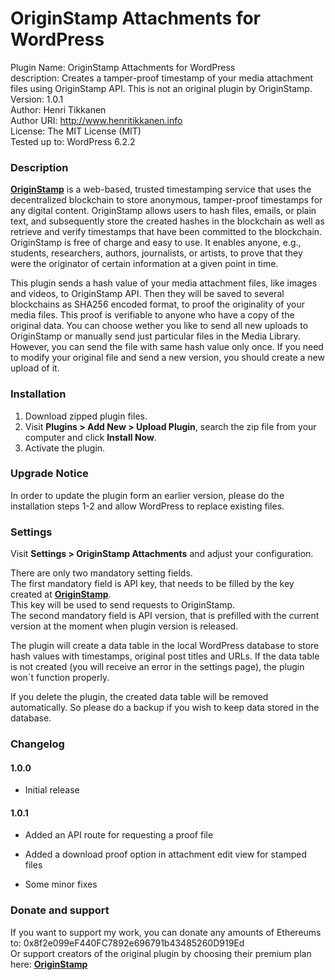 # OriginStamp Attachments for WordPress

Plugin Name: OriginStamp Attachments for WordPress<br>
description: Creates a tamper-proof timestamp of your media attachment files using OriginStamp API. This is not an original plugin by OriginStamp.<br>
Version: 1.0.1<br>
Author: Henri Tikkanen<br>
Author URI: http://www.henritikkanen.info<br>
License: The MIT License (MIT)<br>
Tested up to: WordPress 6.2.2<br>

### Description

**[OriginStamp](https://originstamp.com/)** is a web-based, trusted timestamping service that uses the decentralized blockchain to store anonymous, tamper-proof timestamps for any digital content.
OriginStamp allows users to hash files, emails, or plain text, and subsequently store the created hashes in the blockchain as well as retrieve and verify timestamps
that have been committed to the blockchain. OriginStamp is free of charge and easy to use. It enables anyone, e.g., students, researchers, authors, journalists, or 
artists, to prove that they were the originator of certain information at a given point in time.

This plugin sends a hash value of your media attachment files, like images and videos, to OriginStamp API. Then they will be saved to several blockchains as SHA256 encoded format,
to proof the originality of your media files. This proof is verifiable to anyone who have a copy of the original data. You can choose wether 
you like to send all new uploads to OriginStamp or manually send just particular files in the Media Library. However, you can send the file with same hash value only once. 
If you need to modify your original file and send a new version, you should create a new upload of it.

### Installation

1. Download zipped plugin files.
2. Visit **Plugins > Add New > Upload Plugin**, search the zip file from your computer and click **Install Now**.
3. Activate the plugin.

### Upgrade Notice
In order to update the plugin form an earlier version, please do the installation steps 1-2 and allow WordPress to replace existing files.

### Settings

Visit **Settings > OriginStamp Attachments** and adjust your configuration.

There are only two mandatory setting fields.<br>
The first mandatory field is API key, that needs to be filled by the key created at **[OriginStamp](https://originstamp.com/)**.<br>
This key will be used to send requests to OriginStamp.<br>
The second mandatory field is API version, that is prefilled with the current version at the moment when plugin version is released.

The plugin will create a data table in the local WordPress database to store hash values with timestamps, original post titles and URLs.
If the data table is not created (you will receive an error in the settings page), the plugin won`t function properly.

If you delete the plugin, the created data table will be removed automatically. So please do a backup if you wish to keep data stored in the database.

### Changelog

#### 1.0.0
- Initial release

#### 1.0.1
- Added an API route for requesting a proof file

- Added a download proof option in attachment edit view for stamped files

- Some minor fixes

### Donate and support

If you want to support my work, you can donate any amounts of Ethereums to: 0x8f2e099eF440FC7892e696791b43485260D919Ed<br>
Or support creators of the original plugin by choosing their premium plan here: **[OriginStamp](https://originstamp.com/)**
